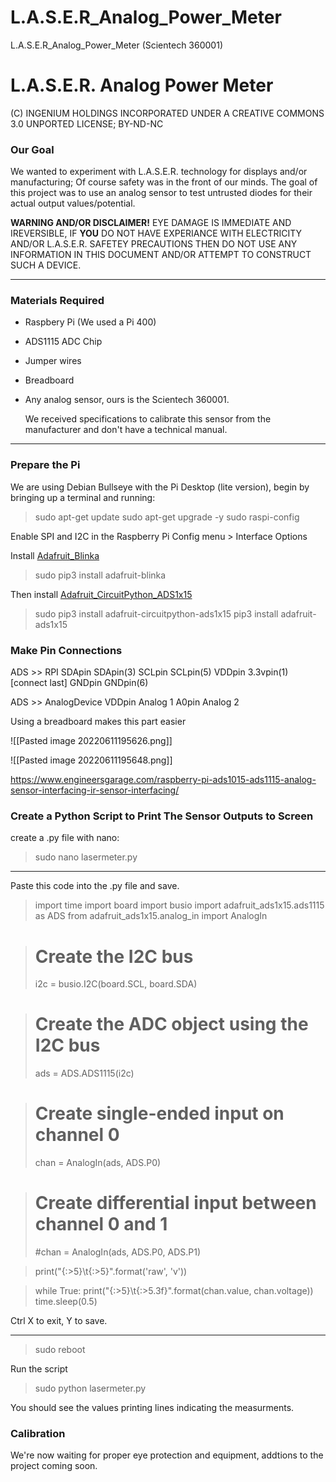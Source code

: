# L.A.S.E.R_Analog_Power_Meter
L.A.S.E.R_Analog_Power_Meter (Scientech 360001)
# L.A.S.E.R. Analog Power Meter
(C) INGENIUM HOLDINGS INCORPORATED UNDER A CREATIVE COMMONS 3.0 UNPORTED LICENSE; BY-ND-NC

### Our Goal
We wanted to experiment with L.A.S.E.R. technology for displays and/or manufacturing; Of course safety was in the front of our minds. The goal of this project was to use an analog sensor to test untrusted diodes for their actual output values/potential.

**WARNING AND/OR DISCLAIMER!** 
EYE DAMAGE IS IMMEDIATE AND IREVERSIBLE, IF **YOU** DO NOT HAVE EXPERIANCE WITH ELECTRICITY AND/OR L.A.S.E.R. SAFETEY PRECAUTIONS THEN DO NOT USE ANY INFORMATION IN THIS DOCUMENT AND/OR ATTEMPT TO CONSTRUCT SUCH A DEVICE.

---

### Materials Required
- Raspbery Pi (We used a Pi 400)
- ADS1115 ADC Chip
- Jumper wires
- Breadboard
- Any analog sensor, ours is the Scientech 360001.
  
  We received specifications to calibrate this sensor from the manufacturer and don't have a technical manual.

---

  ### Prepare the Pi

We are using Debian Bullseye with the Pi Desktop (lite version), begin by bringing up a terminal and running:
>sudo apt-get update
>sudo apt-get upgrade -y
>sudo raspi-config

Enable SPI and I2C in the Raspberry Pi Config menu > Interface Options

Install [Adafruit_Blinka](https://github.com/adafruit/Adafruit_Blinka)

>sudo pip3 install adafruit-blinka

Then install [Adafruit_CircuitPython_ADS1x15](https://github.com/adafruit/Adafruit_CircuitPython_ADS1x15)

>sudo pip3 install adafruit-circuitpython-ads1x15
>pip3 install adafruit-ads1x15

### Make Pin Connections
ADS       >>      RPI
SDApin          SDApin(3)
SCLpin          SCLpin(5)
VDDpin          3.3vpin(1) [connect last]
GNDpin         GNDpin(6)

ADS     >>   AnalogDevice
VDDpin           Analog 1
A0pin              Analog 2

Using a breadboard makes this part easier

![[Pasted image 20220611195626.png]]

![[Pasted image 20220611195648.png]]

https://www.engineersgarage.com/raspberry-pi-ads1015-ads1115-analog-sensor-interfacing-ir-sensor-interfacing/

### Create a Python Script to Print The Sensor Outputs to Screen

create a .py file with nano:
>sudo nano lasermeter.py

---

Paste this code into the .py file and save.

>import time
>import board
>import busio
>import adafruit_ads1x15.ads1115 as ADS
>from adafruit_ads1x15.analog_in import AnalogIn

># Create the I2C bus
>i2c = busio.I2C(board.SCL, board.SDA)

># Create the ADC object using the I2C bus
>ads = ADS.ADS1115(i2c)

># Create single-ended input on channel 0
>chan = AnalogIn(ads, ADS.P0)

># Create differential input between channel 0 and 1
>#chan = AnalogIn(ads, ADS.P0, ADS.P1)

>print("{:>5}\t{:>5}".format('raw', 'v'))

>while True:
    print("{:>5}\t{:>5.3f}".format(chan.value, chan.voltage))
    time.sleep(0.5)

Ctrl X to exit, Y to save.

---

>sudo reboot

Run the script
>sudo python lasermeter.py

You should see the values printing lines indicating the measurments. 

### Calibration
We're now waiting for proper eye protection and equipment, addtions to the project coming soon.


